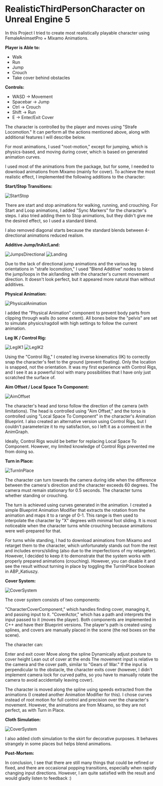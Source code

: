 # RealisticThirdPersonCharacter on Unreal Engine 5

In this Project I tried to create most realistically playable character
using FemaleAnimsetPro + Mixamo Animations.

**Player is Able to:**

- Walk
- Run
- Jump
- Crouch
- Take cover behind obstacles

**Controls:**

- WASD -> Movement
- Spacebar -> Jump
- Ctrl -> Crouch
- Shift -> Run
- E -> Enter/Exit Cover

The character is controlled by the player and moves using "Strafe Locomotion." It can perform all the actions mentioned above, along with additional features I will describe below.

For most animations, I used "root-motion," except for jumping, which is physics-based, and moving during cover, which is based on generated animation curves.

I used most of the animations from the package, but for some, I needed to download animations from Mixamo (mainly for cover). To achieve the most realistic effect, I implemented the following additions to the character:

**Start/Stop Transitions:**

![StartStop](https://github.com/VeryHotShark/RealisticThirdPersonCharacter/assets/31168287/b2cc4795-e35a-4e49-a863-3f7a167edeb7)

There are start and stop animations for walking, running, and crouching. For Start and Loop animations, I added "Sync Markers" for the character's steps. I also tried adding them to Stop animations, but they didn't give me the desired effect, so I used a standard blend.

I also removed diagonal starts because the standard blends between 4-directional animations reduced realism.

**Additive Jump/InAir/Land:**

![JumpsDirectional](https://github.com/VeryHotShark/RealisticThirdPersonCharacter/blob/main/JumpsDirectional.gif)
![Landing](https://github.com/VeryHotShark/RealisticThirdPersonCharacter/blob/main/Landing.gif)

Due to the lack of directional jump animations and the various leg orientations in "strafe locomotion," I used "Blend Additive" nodes to blend the jump/loops in the air/landing with the character's current movement direction. It doesn't look perfect, but it appeared more natural than without additives.

**Physical Animation:**

![PhysicalAnimation](https://github.com/VeryHotShark/RealisticThirdPersonCharacter/assets/31168287/d84aa4a7-f306-404e-8500-0c34968e82c0)


I added the "Physical Animation" component to prevent body parts from clipping through walls (to some extent). All bones below the "pelvis" are set to simulate physics/ragdoll with high settings to follow the current animation.

**Leg IK / Control Rig:**

![LegIK1](https://github.com/VeryHotShark/RealisticThirdPersonCharacter/assets/31168287/bcfd6da6-a5a8-4878-a270-fa867e608066)
![LegIK2](https://github.com/VeryHotShark/RealisticThirdPersonCharacter/assets/31168287/80986138-28f5-4ec9-ba57-3206ed8b7349)

Using the "Control Rig," I created leg inverse kinematics (IK) to correctly snap the character's feet to the ground (prevent floating). Only the location is snapped, not the orientation. It was my first experience with Control Rigs, and I see it as a powerful tool with many possibilities that I have only just scratched the surface of.

**Aim Offset / Local Space To Component:**

![AimOffset](https://github.com/VeryHotShark/RealisticThirdPersonCharacter/assets/31168287/9585b8f9-18ef-4d0c-872b-74fa3498e219)


The character's head and torso follow the direction of the camera (with limitations). The head is controlled using "Aim Offset," and the torso is controlled using "Local Space To Component" in the character's Animation Blueprint. I also created an alternative version using Control Rigs, but I couldn't parameterize it to my satisfaction, so I left it as a comment in the AnimGraph.

Ideally, Control Rigs would be better for replacing Local Space To Component. However, my limited knowledge of Control Rigs prevented me from doing so.

**Turn in Place:**

![TurnInPlace](https://github.com/VeryHotShark/RealisticThirdPersonCharacter/blob/main/TurnInPlace.gif)

The character can turn towards the camera during idle when the difference between the camera's direction and the character exceeds 60 degrees. The camera must remain stationary for 0.5 seconds. The character turns whether standing or crouching.

The turn is achieved using curves generated in the animation. I created a simple Blueprint Animation Modifier that extracts the rotation from the animation and maps it to a range of 0-1. This range is then used to interpolate the character by "X" degrees with minimal foot sliding. It is most noticeable when the character turns while crouching because animations were well-prepared for that.

For turns while standing, I had to download animations from Mixamo and retarget them to the character, which unfortunately stands out from the rest and includes errors/sliding (also due to the imperfections of my retargeter). However, I decided to keep it to demonstrate that the system works with properly prepared animations (crouching). However, you can disable it and see the result without turning in place by toggling the TurnInPlace boolean in ABP_Katiuszy.

**Cover System:**

![CoverSystem](https://github.com/VeryHotShark/RealisticThirdPersonCharacter/blob/main/CoverSystem.gif)

The cover system consists of two components:

"CharacterCoverComponent," which handles finding cover, managing it, and passing input to it.
"CoverActor," which has a path and interprets the input passed to it (moves the player).
Both components are implemented in C++ and have their Blueprint versions. The player's path is created using splines, and covers are manually placed in the scene (the red boxes on the scene).

The character can:

Enter and exit cover
Move along the spline
Dynamically adjust posture to cover height
Lean out of cover at the ends
The movement input is relative to the camera and the cover path, similar to "Gears of War." If the input is perpendicular to the obstacle, the character exits cover (however, I didn't implement camera lock for curved paths, so you have to manually rotate the camera to avoid accidentally leaving cover).

The character is moved along the spline using speeds extracted from the animations (I created another Animation Modifier for this). I chose curves instead of root motion for full control and precision over the character's movement. However, the animations are from Mixamo, so they are not perfect, as with Turn in Place.

**Cloth Simulation:**

![CoverSystem](https://github.com/VeryHotShark/RealisticThirdPersonCharacter/blob/main/ClothSimulation.gif)

I also added cloth simulation to the skirt for decorative purposes. It behaves strangely in some places but helps blend animations.

**Post-Mortem:**

In conclusion, I see that there are still many things that could be refined or fixed, and there are occasional popping transitions, especially when rapidly changing input directions. However, I am quite satisfied with the result and would gladly listen to feedback :)
